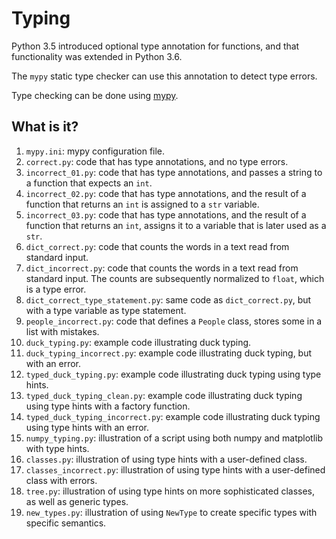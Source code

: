 # Typing

Python 3.5 introduced optional type annotation for functions, and that
functionality was extended in Python 3.6.

The `mypy` static type checker can use this annotation to detect type errors.

Type checking can be done using [mypy](http://mypy-lang.org/index.html).


## What is it?

1. `mypy.ini`: mypy configuration file.
1. `correct.py`: code that has type annotations, and no type errors.
1. `incorrect_01.py`: code that has type annotations, and passes a string to a
   function that expects an `int`.
1. `incorrect_02.py`: code that has type annotations, and the result of a
   function that returns an `int` is assigned to a `str` variable.
1. `incorrect_03.py`: code that has type annotations, and the result of a
   function that returns an `int`, assigns it to a variable that is later used
   as a `str`.
1. `dict_correct.py`: code that counts the words in a text read from standard
   input.
1. `dict_incorrect.py`: code that counts the words in a text read from standard
   input.  The counts are subsequently normalized to `float`, which is a type
   error.
1. `dict_correct_type_statement.py`: same code as `dict_correct.py`, but with a
   type variable as type statement.
1. `people_incorrect.py`: code that defines a `People` class, stores some in a
   list with mistakes.
1. `duck_typing.py`: example code illustrating duck typing.
1. `duck_typing_incorrect.py`: example code illustrating duck typing, but with
   an error.
1. `typed_duck_typing.py`: example code illustrating duck typing using type
   hints.
1. `typed_duck_typing_clean.py`: example code illustrating duck typing using
   type hints with a factory function.
1. `typed_duck_typing_incorrect.py`: example code illustrating duck typing
   using type hints with an error.
1. `numpy_typing.py`: illustration of a script using both numpy and matplotlib
   with type hints.
1. `classes.py`: illustration of using type hints with a user-defined class.
1. `classes_incorrect.py`: illustration of using type hints with a user-defined
   class with errors.
1. `tree.py`: illustration of using type hints on more sophisticated classes,
   as well as generic types.
1. `new_types.py`: illustration of using `NewType` to create specific types
   with specific semantics. 
